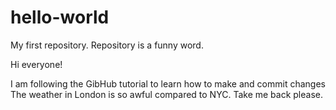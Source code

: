 # hello-world
My first repository. Repository is a funny word.

Hi everyone!

I am following the GibHub tutorial to learn how to make and commit changes
The weather in London is so awful compared to NYC. Take me back please.
